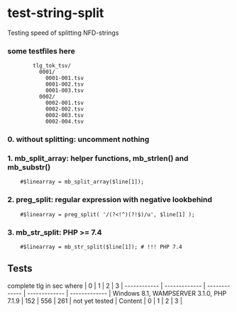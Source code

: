 # test-string-split
Testing speed of splitting NFD-strings

### some testfiles here
````        
        tlg_tok_tsv/
          0001/
            0001-001.tsv
            0001-002.tsv
            0001-003.tsv
          0002/
            0002-001.tsv
            0002-002.tsv 
            0002-003.tsv
            0002-004.tsv 
````     
### 0. without splitting: uncomment nothing  

### 1. mb_split_array: helper functions, mb_strlen() and mb_substr()
    
        #$linearray = mb_split_array($line[1]);   

### 2. preg_split: regular expression with negative lookbehind  

        #$linearray = preg_split( '/(?<!^)(?!$)/u', $line[1] );
        
### 3. mb_str_split: PHP >= 7.4 

        #$linearray = mb_str_split($line[1]); # !!! PHP 7.4     
        

## Tests

complete tlg in sec
where | 0 | 1 | 2 | 3 |
------------ | ------------- | ------------- | ------------- | ------------- |
Windows 8.1, WAMPSERVER 3.1.0, PHP 7.1.9 | 152 | 556 | 261 | not yet tested |
Content | 0 | 1 | 2 | 3 |

